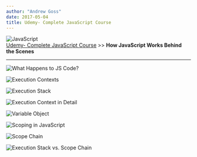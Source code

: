 ```yaml
---
author: "Andrew Goss"
date: 2017-05-04
title: Udemy- Complete JavaScript Course
---
```

![JavaScript](/img/post/javascript.png "JavaScript")<br>
<a href="/2017/udemy--complete-javascript-course/">Udemy- Complete JavaScript Course</a> >> <b>How JavaScript Works Behind the Scenes</b>
<hr>

![What Happens to JS Code?](/img/2017/udemy--complete-javascript-course/js_code_what_happens.png "What Happens to JS Code?")

![Execution Contexts](/img/2017/udemy--complete-javascript-course/execution_contexts.png "Execution Contexts")

![Execution Stack](/img/2017/udemy--complete-javascript-course/execution_stack.png "Execution Stack")

![Execution Context in Detail](/img/2017/udemy--complete-javascript-course/execution_context_detail.png "Execution Context in Detail")

![Variable Object](/img/2017/udemy--complete-javascript-course/variable_object.png "Variable Object")

![Scoping in JavaScript](/img/2017/udemy--complete-javascript-course/js_scoping.png "Scoping in JavaScript")

![Scope Chain](/img/2017/udemy--complete-javascript-course/scope_chain.png "Scope Chain")

![Execution Stack vs. Scope Chain](/img/2017/udemy--complete-javascript-course/scope_chain.png "Execution Stack vs. Scope Chain")